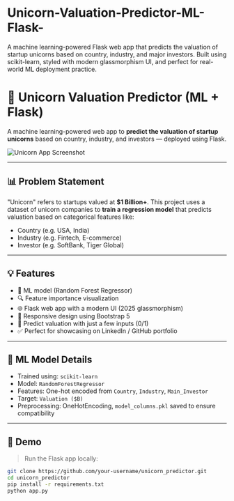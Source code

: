 # Unicorn-Valuation-Predictor-ML-Flask-
A machine learning-powered Flask web app that predicts the valuation of startup unicorns based on country, industry, and major investors. Built using scikit-learn, styled with modern glassmorphism UI, and perfect for real-world ML deployment practice.

# 🦄 Unicorn Valuation Predictor (ML + Flask)

A machine learning-powered web app to **predict the valuation of startup unicorns** based on country, industry, and investors — deployed using Flask.

![Unicorn App Screenshot](Screenshot.png) <!-- Optional: Add your own screenshot URL -->

---

## 📊 Problem Statement

"Unicorn" refers to startups valued at **$1 Billion+**. This project uses a dataset of unicorn companies to **train a regression model** that predicts valuation based on categorical features like:

- Country (e.g. USA, India)
- Industry (e.g. Fintech, E-commerce)
- Investor (e.g. SoftBank, Tiger Global)

---

## 💡 Features

- 🧠 ML model (Random Forest Regressor)
- 🔍 Feature importance visualization
- 🌐 Flask web app with a modern UI (2025 glassmorphism)
- 🎨 Responsive design using Bootstrap 5
- 🧪 Predict valuation with just a few inputs (0/1)
- ✅ Perfect for showcasing on LinkedIn / GitHub portfolio

---

## 🧠 ML Model Details

- Trained using: `scikit-learn`
- Model: `RandomForestRegressor`
- Features: One-hot encoded from `Country`, `Industry`, `Main_Investor`
- Target: `Valuation ($B)`
- Preprocessing: OneHotEncoding, `model_columns.pkl` saved to ensure compatibility

---

## 🚀 Demo

> Run the Flask app locally:

```bash
git clone https://github.com/your-username/unicorn_predictor.git
cd unicorn_predictor
pip install -r requirements.txt
python app.py
